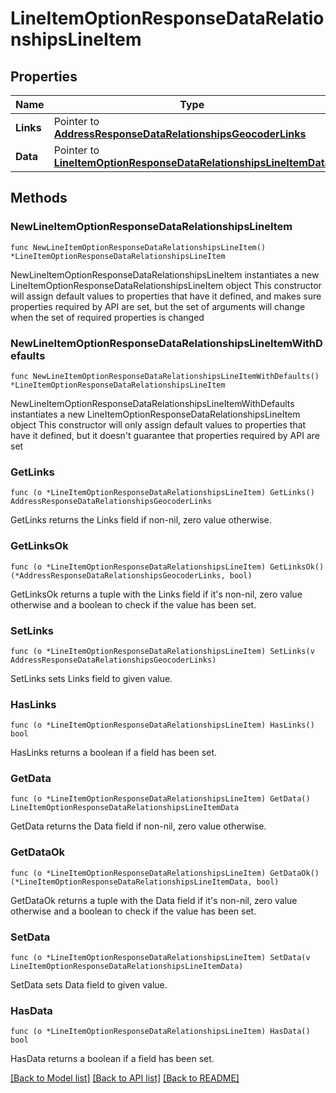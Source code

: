# LineItemOptionResponseDataRelationshipsLineItem

## Properties

Name | Type | Description | Notes
------------ | ------------- | ------------- | -------------
**Links** | Pointer to [**AddressResponseDataRelationshipsGeocoderLinks**](AddressResponseDataRelationshipsGeocoderLinks.md) |  | [optional] 
**Data** | Pointer to [**LineItemOptionResponseDataRelationshipsLineItemData**](LineItemOptionResponseDataRelationshipsLineItemData.md) |  | [optional] 

## Methods

### NewLineItemOptionResponseDataRelationshipsLineItem

`func NewLineItemOptionResponseDataRelationshipsLineItem() *LineItemOptionResponseDataRelationshipsLineItem`

NewLineItemOptionResponseDataRelationshipsLineItem instantiates a new LineItemOptionResponseDataRelationshipsLineItem object
This constructor will assign default values to properties that have it defined,
and makes sure properties required by API are set, but the set of arguments
will change when the set of required properties is changed

### NewLineItemOptionResponseDataRelationshipsLineItemWithDefaults

`func NewLineItemOptionResponseDataRelationshipsLineItemWithDefaults() *LineItemOptionResponseDataRelationshipsLineItem`

NewLineItemOptionResponseDataRelationshipsLineItemWithDefaults instantiates a new LineItemOptionResponseDataRelationshipsLineItem object
This constructor will only assign default values to properties that have it defined,
but it doesn't guarantee that properties required by API are set

### GetLinks

`func (o *LineItemOptionResponseDataRelationshipsLineItem) GetLinks() AddressResponseDataRelationshipsGeocoderLinks`

GetLinks returns the Links field if non-nil, zero value otherwise.

### GetLinksOk

`func (o *LineItemOptionResponseDataRelationshipsLineItem) GetLinksOk() (*AddressResponseDataRelationshipsGeocoderLinks, bool)`

GetLinksOk returns a tuple with the Links field if it's non-nil, zero value otherwise
and a boolean to check if the value has been set.

### SetLinks

`func (o *LineItemOptionResponseDataRelationshipsLineItem) SetLinks(v AddressResponseDataRelationshipsGeocoderLinks)`

SetLinks sets Links field to given value.

### HasLinks

`func (o *LineItemOptionResponseDataRelationshipsLineItem) HasLinks() bool`

HasLinks returns a boolean if a field has been set.

### GetData

`func (o *LineItemOptionResponseDataRelationshipsLineItem) GetData() LineItemOptionResponseDataRelationshipsLineItemData`

GetData returns the Data field if non-nil, zero value otherwise.

### GetDataOk

`func (o *LineItemOptionResponseDataRelationshipsLineItem) GetDataOk() (*LineItemOptionResponseDataRelationshipsLineItemData, bool)`

GetDataOk returns a tuple with the Data field if it's non-nil, zero value otherwise
and a boolean to check if the value has been set.

### SetData

`func (o *LineItemOptionResponseDataRelationshipsLineItem) SetData(v LineItemOptionResponseDataRelationshipsLineItemData)`

SetData sets Data field to given value.

### HasData

`func (o *LineItemOptionResponseDataRelationshipsLineItem) HasData() bool`

HasData returns a boolean if a field has been set.


[[Back to Model list]](../README.md#documentation-for-models) [[Back to API list]](../README.md#documentation-for-api-endpoints) [[Back to README]](../README.md)


